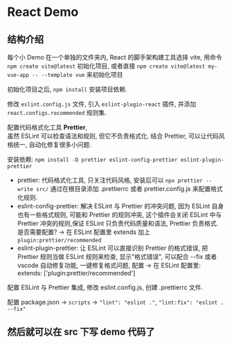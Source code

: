 # React Demo

## 结构介绍

每个小 Demo 在一个单独的文件夹内, React 的脚手架构建工具选择 vite, 用命令 `npm create vite@latest` 初始化项目, 或者直接 `npm create vite@latest my-vue-app -- --template vue` 来初始化项目

初始化项目之后, `npm install` 安装项目依赖.

修改 `eslint.config.js` 文件, 引入 `eslint-plugin-react` 插件, 并添加 `react.configs.recommended` 规则集.

配置代码格式化工具 **Prettier**,  
虽然 ESLint 可以检查语法和规则, 但它不负责格式化. 结合 Prettier, 可以让代码风格统一, 自动化修复很多小问题.

安装依赖: `npm install -D prettier eslint-config-prettier eslint-plugin-prettier`

- prettier: 代码格式化工具, 只关注代码风格, 安装后可以 `npx prettier --write src/` 通过在根目录添加 .prettierrc 或者 prettier.config.js 来配置格式化规则.
- eslint-config-prettier: 解决 ESLint 与 Prettier 的冲突问题, 因为 ESLint 自身也有一些格式规则, 可能和 Prettier 的规则冲突, 这个插件会关闭 ESLint 中与 Prettier 冲突的规则,保证 ESLint 只负责代码质量和语法, Prettier 负责格式. 是否需要配置? -> 在 ESLint 配置里 extends 加上 `plugin:prettier/recommended`
- eslint-plugin-prettier: 让 ESLint 可以直接识别 Prettier 的格式错误, 把 Prettier 规则当做 ESLint 规则来检查, 显示"格式错误", 可以配合 --fix 或者 vscode 自动修复功能, 一键修复格式问题, 配置 -> 在 ESLint 配置里: extends: ['plugin:prettier/recommended']

配置 ESLint 与 Prettier 集成, 修改 eslint.config.js, 创建 .prettierrc 文件.

配置 package.json -> `scripts` -> `"lint": "eslint ."`, `"lint:fix": "eslint . --fix"`

## 然后就可以在 src 下写 demo 代码了
